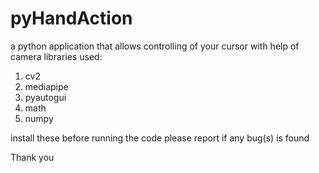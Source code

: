 # pyHandAction
a python application that allows controlling of your cursor with help of camera 
libraries used:
  1. cv2
  2. mediapipe
  3. pyautogui
  4. math
  5. numpy

install these before running the code
please report if any bug(s) is found

Thank you 
